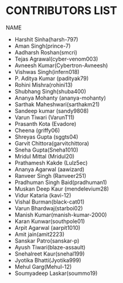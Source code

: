 # CONTRIBUTORS LIST

NAME

* Harshit Sinha(harsh-797)
* Aman Singh(prince-7)
* Aadharsh Roshan(smcri)
* Tejas Agrawal(cyber-venom003)
* Avneesh Kumar(Cybertron-Avneesh)
* Vishwas Singh(infern018)
* P. Aditya Kumar (padityak79)
* Rohini Mishra(rohini13)
* Shubhang Singh(shuba400)
* Ananya Mohanty (ananya-mohanty)
* Sarthak Maheshwari(sarthakm21)
* Sandeep kumar (sandy9808)
* Varun Tiwari (VarunT11)
* Prasanth Kota (Evadore)
* Cheena (griffy06)
* Shreyas Gupta (sggts04)
* Garvit Chittora(garvitchittora)
* Sneha Gupta(Sneha1010)
* Mridul Mittal (Mridul20)
* Prathamesh Kakde (Lulz5ec)
* Ananya Agarwal (aawizard)
* Ranveer Singh (Ranveer251)
* Pradhuman Singh Baid(pradhuman1) 
* Muskan Deep Kaur (mendelevium28)
* Vidur Kataria (kavi-12)
* Vishal Burman(black-cat01)
* Varun Bhardwaj(starboi02)
* Manish Kumar(manish-kumar-2000)
* Karan Kunwar(southpole01)
* Arpit Agarwal (aarpit1010)
* Amit jain(amit2223)
* Sanskar Patro(sanskar-p)
* Ayush Tiwari(blaze-assault)
* Snehalreet Kaur(snehal199)
* Jyotika Bhatti(Jyotika999)
* Mehul Garg(Mehul-12)
* Soumyadeep Laskar(soummo19)
